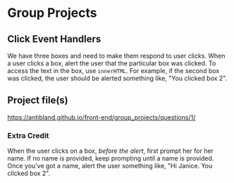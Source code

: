 # Group Projects

## Click Event Handlers

We have three boxes and need to make them respond to user clicks. When a user clicks a box, alert the user that the particular box was clicked. To access the text in the box, use `innerHTML`. For example, if the second box was clicked, the user should be alerted something like, "You clicked box 2".

## Project file(s)

https://antibland.github.io/front-end/group_projects/questions/1/

### Extra Credit

When the user clicks on a box, *before the alert*, first prompt her for her name. If no name is provided, keep prompting until a name is provided. Once you've got a name, alert the user something like, "Hi Janice. You clicked box 2".
